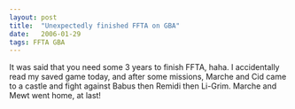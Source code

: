 ```yaml
---
layout: post
title:  "Unexpectedly finished FFTA on GBA"
date:   2006-01-29
tags: FFTA GBA
---
```

It was said that you need some 3 years to finish FFTA, haha. I accidentally read my saved game today, and after some missions, Marche and Cid came to a castle and fight against Babus then Remidi then Li-Grim. Marche and Mewt went home, at last!
